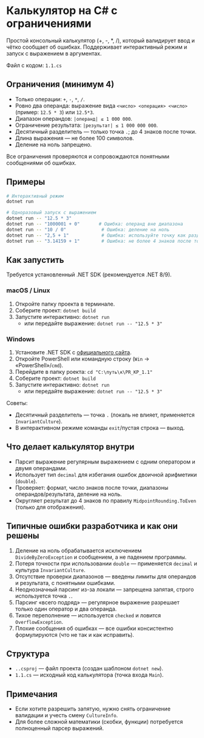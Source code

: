 # Калькулятор на C# с ограничениями

Простой консольный калькулятор (+, -, *, /), который валидирует ввод и чётко сообщает об ошибках. Поддерживает интерактивный режим и запуск с выражением в аргументах.

Файл с кодом: `1.1.cs`

## Ограничения (минимум 4)
- Только операции: `+`, `-`, `*`, `/`.
- Ровно два операнда: выражение вида `<число> <операция> <число>` (пример: `12.5 * 3`) или `12.5*3`.
- Диапазон операндов: `|операнд| ≤ 1 000 000`.
- Ограничение результата: `|результат| ≤ 1 000 000 000`.
- Десятичный разделитель — только точка `.`; до 4 знаков после точки.
- Длина выражения — не более 100 символов.
- Деление на ноль запрещено.

Все ограничения проверяются и сопровождаются понятными сообщениями об ошибках.

## Примеры
```bash
# Интерактивный режим
dotnet run

# Одноразовый запуск с выражением
dotnet run -- "12.5 * 3"
dotnet run -- "1000001 + 0"       # Ошибка: операнд вне диапазона
dotnet run -- "10 / 0"             # Ошибка: деление на ноль
dotnet run -- "2,5 + 1"            # Ошибка: используйте точку как разделитель
dotnet run -- "3.14159 + 1"        # Ошибка: не более 4 знаков после точки
```

## Как запустить
Требуется установленный .NET SDK (рекомендуется .NET 8/9).

### macOS / Linux
1. Откройте папку проекта в терминале.
2. Соберите проект: `dotnet build`
3. Запустите интерактивно: `dotnet run`
   - или передайте выражение: `dotnet run -- "12.5 * 3"`

### Windows
1. Установите .NET SDK с [официального сайта](https://dotnet.microsoft.com/download).
2. Откройте PowerShell или командную строку (`Win` → «PowerShell»/`cmd`).
3. Перейдите в папку роекта: `cd "C:\путь\к\PR_KP_1.1"`
4. Соберите проект: `dotnet build`
5. Запустите интерактивно: `dotnet run`
   - или передайте выражение: `dotnet run -- "12.5 * 3"`

Советы:
- Десятичный разделитель — точка `.` (локаль не влияет, применяется `InvariantCulture`).
- В интерактивном режиме команды `exit`/пустая строка — выход.

## Что делает калькулятор внутри
- Парсит выражение регулярным выражением с одним оператором и двумя операндами.
- Использует тип `decimal` для избегания ошибок двоичной арифметики (`double`).
- Проверяет: формат, число знаков после точки, диапазоны операндов/результата, деление на ноль.
- Округляет результат до 4 знаков по правилу `MidpointRounding.ToEven` (только для отображения).

## Типичные ошибки разработчика и как они решены
1. Деление на ноль обрабатывается исключением `DivideByZeroException` и сообщением, а не падением программы.
2. Потеря точности при использовании `double` — применяется `decimal` и культура `InvariantCulture`.
3. Отсутствие проверки диапазонов — введены лимиты для операндов и результата, с понятными ошибками.
4. Неоднозначный парсинг из-за локали — запрещена запятая, строго используется точка `.`.
5. Парсинг «всего подряд» — регулярное выражение разрешает только один оператор и два операнда.
6. Тихое переполнение — используется `checked` и ловится `OverflowException`.
7. Плохие сообщения об ошибках — все ошибки консистентно формулируются (что не так и как исправить).

## Структура
- `..csproj` — файл проекта (создан шаблоном `dotnet new`).
- `1.1.cs` — исходный код калькулятора (точка входа `Main`).

## Примечания
- Если хотите разрешить запятую, нужно снять ограничение валидации и учесть смену `CultureInfo`.
- Для более сложной математики (скобки, функции) потребуется полноценный парсер выражений.
